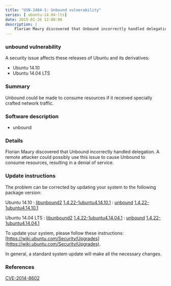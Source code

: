 ```yaml
---
title: "USN-2484-1: Unbound vulnerability"
series: [ ubuntu-14.04-lts]
date: 2015-01-26 12:00:00
description: |
    Florian Maury discovered that Unbound incorrectly handled delegation. A remote attacker could possibly use this issue to cause Unbound to consume resources, resulting in a denial of service. 
--- 
```

 
### unbound vulnerability

A security issue affects these releases of Ubuntu and its derivatives:

* Ubuntu 14.10
* Ubuntu 14.04 LTS

### Summary

Unbound could be made to consume resources if it received specially crafted network traffic.

### Software description

* unbound 

### Details

Florian Maury discovered that Unbound incorrectly handled delegation. A remote attacker could possibly use this issue to cause Unbound to consume resources, resulting in a denial of service. 

### Update instructions

The problem can be corrected by updating your system to the following package version:

Ubuntu 14.10
 : [libunbound2](https://launchpad.net/ubuntu/+source/unbound) <span> [1.4.22-1ubuntu4.14.10.1](https://launchpad.net/ubuntu/+source/unbound/1.4.22-1ubuntu4.14.10.1) </span> 
 : [unbound](https://launchpad.net/ubuntu/+source/unbound) <span> [1.4.22-1ubuntu4.14.10.1](https://launchpad.net/ubuntu/+source/unbound/1.4.22-1ubuntu4.14.10.1) </span> 

Ubuntu 14.04 LTS
 : [libunbound2](https://launchpad.net/ubuntu/+source/unbound) <span> [1.4.22-1ubuntu4.14.04.1](https://launchpad.net/ubuntu/+source/unbound/1.4.22-1ubuntu4.14.04.1) </span> 
 : [unbound](https://launchpad.net/ubuntu/+source/unbound) <span> [1.4.22-1ubuntu4.14.04.1](https://launchpad.net/ubuntu/+source/unbound/1.4.22-1ubuntu4.14.04.1) </span> 

To update your system, please follow these instructions: [https://wiki.ubuntu.com/Security/Upgrades](https://wiki.ubuntu.com/Security/Upgrades).

In general, a standard system update will make all the necessary changes. 

### References

 [CVE-2014-8602](http://people.ubuntu.com/~ubuntu-security/cve/CVE-2014-8602)
 
